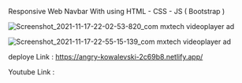 Responsive Web Navbar With using HTML - CSS - JS ( Bootstrap )

<!------------------  Desktop - View  ---------------------------->

![Screenshot_2021-11-17-22-02-53-820_com mxtech videoplayer ad](https://user-images.githubusercontent.com/82278181/142251495-d5eb69da-450f-42c5-ad6e-40cbc3d98e7d.jpg)


<!-------------------  Mobile View  ------------------------------->

![Screenshot_2021-11-17-22-55-15-139_com mxtech videoplayer ad](https://user-images.githubusercontent.com/82278181/142251158-89194b52-860c-4481-acb5-967c2ff12fe0.jpg)



deploye Link : https://angry-kowalevski-2c69b8.netlify.app/

Youtube Link : 
